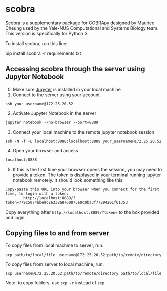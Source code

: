# scobra

Scobra is a supplementary package for COBRApy designed by Maurice Cheung used by the Yale-NUS Computational and Systems Biology team. This version is specifically for Python 3.

To install scobra, run this line:

pip install scobra -r requirements.txt

## Accessing scobra through the server using Jupyter Notebook 
0. Make sure [Jupyter](http://jupyter.org/install) is installed in your local machine <br/>
1. Connect to the server using your account <br/>
```
ssh your_username@172.25.20.52
```
2. Activate Jupyter Notebook in the server<br/>
``` 
jupyter notebook --no-browser --port=8889
```
3. Connect your local machine to the remote jupyter notebook session <br/>
```
ssh -N -f -L localhost:8888:localhost:8889 your_username@172.25.20.52
```
4. Open your browser and access <br/>
```
localhost:8888
```
5. If this is the first time your browser opens the session, you may need to provide a token. The token is displayed in your terminal running jupyter notebook remotely. It should look something like this: <br/>
```
Copy/paste this URL into your browser when you connect for the first time, to login with a token:
        http://localhost:8889/?token=779c5074bbe9c26338a8760875e0c0ba3f77294201f61353
```
Copy everything after `http://localhost:8889/?token=` to the box provided and login. <br/>

## Copying files to and from server 
To copy files from local machine to server, run: 
```
scp path/to/local/file username@172.25.20.52:path/to/remote/directory
```

To copy files from server to local machine, run: 
```
scp username@172.25.20.52:path/to/remote/directory path/to/local/file
```
Note: to copy folders, use `scp -r` instead of `scp` 
